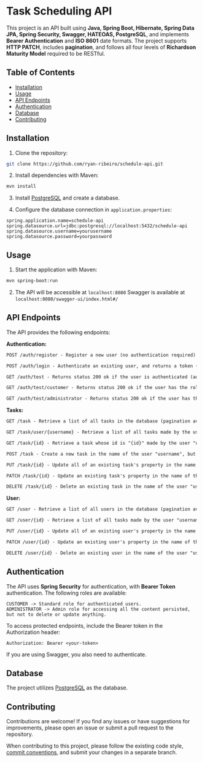 # Task Scheduling API

&#x20;  &#x20;

This project is an API built using **Java, Spring Boot, Hibernate, Spring Data JPA, Spring Security, Swagger, HATEOAS, PostgreSQL**, and implements **Bearer Authentication** and **ISO 8601** date formats. The project supports **HTTP PATCH**, includes **pagination**, and follows all four levels of **Richardson Maturity Model** required to be RESTful.

## Table of Contents

- [Installation](#installation)
- [Usage](#usage)
- [API Endpoints](#api-endpoints)
- [Authentication](#authentication)
- [Database](#database)
- [Contributing](#contributing)

## Installation

1. Clone the repository:

```bash
git clone https://github.com/ryan-ribeiro/schedule-api.git
```

2. Install dependencies with Maven:

```bash
mvn install
```

3. Install [PostgreSQL](https://www.postgresql.org/) and create a database.

4. Configure the database connection in `application.properties`:

```properties
spring.application.name=schedule-api
spring.datasource.url=jdbc:postgresql://localhost:5432/schedule-api
spring.datasource.username=yourusername
spring.datasource.password=yourpassword
```

## Usage

1. Start the application with Maven:

```bash
mvn spring-boot:run
```

2. The API will be accessible at
```localhost:8080```
Swagger is available at
```localhost:8080/swagger-ui/index.html#/```
   

## API Endpoints

The API provides the following endpoints:

**Authentication:**
```markdown
POST /auth/register - Register a new user (no authentication required)

POST /auth/login - Authenticate an existing user, and returns a token (no authentication required)

GET /auth/test - Returns status 200 ok if the user is authenticated (authentication required)

GET /auth/test/customer - Returns status 200 ok if the user has the role "ROLE_CUSTOMER" (ROLE_CUSTOMER authentication required)

GET /auth/test/administrator - Returns status 200 ok if the user has the role "ROLE_ADMINISTRATOR" (ROLE_ADMINISTRATOR authentication required)
```

**Tasks:**
```markdown
GET /task - Retrieve a list of all tasks in the database (pagination available, ROLE_ADMINISTRATOR authentication required)

GET /task/user/{username} - Retrieve a list of all tasks made by the user "username", but only if you're the "username" user authenticated. (ROLE_CUSTOMER authentication required)

GET /task/{id} - Retrieve a task whose id is "{id}" made by the user "username", but only if you're the "username" user authenticated (pagination available, ROLE_CUSTOMER authentication required).

POST /task - Create a new task in the name of the user "username", but only if you're the "username" user authenticated (ROLE_CUSTOMER authentication required)

PUT /task/{id} - Update all of an existing task's property in the name of the user "username", but only if you're the "username" user authenticated (ROLE_CUSTOMER authentication required)

PATCH /task/{id} - Update an existing task's property in the name of the user "username", but only if you're the "username" user authenticated (ROLE_CUSTOMER authentication required)

DELETE /task/{id} - Delete an existing task in the name of the user "username", but only if you're the "username" user authenticated (ROLE_CUSTOMER authentication required)

```
**User:**
```markdown
GET /user - Retrieve a list of all users in the database (pagination available, ROLE_ADMINISTRATOR authentication required)

GET /user/{id} - Retrieve a list of all tasks made by the user "username" and his info, but only if you're the "username" user authenticated. (pagination available, ROLE_CUSTOMER authentication required)

PUT /user/{id} - Update all of an existing user's property in the name of the user "username", but only if you're the "username" user authenticated (ROLE_CUSTOMER authentication required)

PATCH /user/{id} - Update an existing user's property in the name of the user "username", but only if you're the "username" user authenticated (ROLE_CUSTOMER authentication required)

DELETE /user/{id} - Delete an existing user in the name of the user "username", but only if you're the "username" user authenticated (ROLE_CUSTOMER authentication required)

```

## Authentication

The API uses **Spring Security** for authentication, with **Bearer Token** authentication. The following roles are available:

```
CUSTOMER -> Standard role for authenticated users.
ADMINISTRATOR -> Admin role for accessing all the content persisted, but not to delete or update anything.
```

To access protected endpoints, include the Bearer token in the Authorization header:

```
Authorization: Bearer <your-token>
```

If you are using Swagger, you also need to authenticate.

## Database

The project utilizes [PostgreSQL](https://www.postgresql.org/) as the database.

## Contributing

Contributions are welcome! If you find any issues or have suggestions for improvements, please open an issue or submit a pull request to the repository.

When contributing to this project, please follow the existing code style, [commit conventions](https://www.conventionalcommits.org/en/v1.0.0/), and submit your changes in a separate branch.

